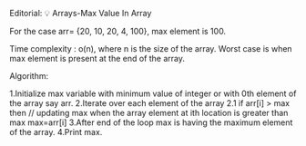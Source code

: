 Editorial: 💡 Arrays-Max Value In Array

For the case arr= {20, 10, 20, 4, 100}, max element is 100.

Time complexity : o(n), where n is the size of the array. Worst case is when max element is present at the end of the array.

Algorithm:

1.Initialize max variable with minimum value of integer or with 0th element of the array say arr.
2.Iterate over each element of the array
2.1 if arr[i] > max then // updating max when the array element at ith location is greater than max
max=arr[i]
3.After end of the loop max is having the maximum element of the array.
4.Print max.